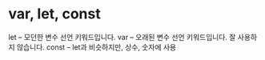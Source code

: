 # var, let, const
let – 모던한 변수 선언 키워드입니다.
var – 오래된 변수 선언 키워드입니다. 잘 사용하지 않습니다. 
const – let과 비슷하지만, 상수, 숫자에 사용
